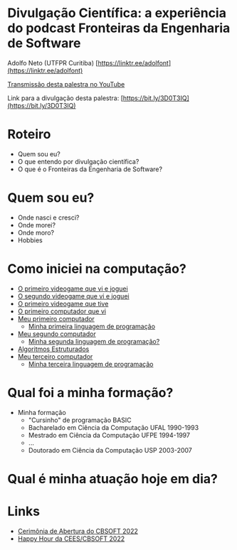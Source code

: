 # Divulgação Científica: a experiência do podcast Fronteiras da Engenharia de Software

Adolfo Neto (UTFPR Curitiba) [https://linktr.ee/adolfont](https://linktr.ee/adolfont)

[Transmissão desta palestra no YouTube](https://youtu.be/BMpvytzaXxo)

Link para a divulgação desta palestra: [https://bit.ly/3D0T3IQ](https://bit.ly/3D0T3IQ)

# Roteiro

- Quem sou eu?
- O que entendo por divulgação científica?
- O que é o Fronteiras da Engenharia de Software?


# Quem sou eu?

- Onde nasci e cresci?
- Onde morei?
- Onde moro?
- Hobbies


# Como iniciei na computação?
  - [O primeiro videogame que vi e joguei](https://pt.wikipedia.org/wiki/Telejogo)
  - [O segundo videogame que vi e joguei](https://pt.wikipedia.org/wiki/Atari_2600)
  - [O primeiro videogame que tive](https://bojoga.com.br/artigos/dossie-retro/dactar-o-clone-e-seus-clones/)
  - [O primeiro computador que vi](https://pt.wikipedia.org/wiki/TK82C)
  - [Meu primeiro computador](https://pt.wikipedia.org/wiki/Ringo_R-470)
     - [Minha primeira linguagem de programação](https://pt.wikipedia.org/wiki/BASIC)
  - [Meu segundo computador](https://pt.wikipedia.org/wiki/TK2000)
     - [Minha segunda linguagem de programação?](https://codeburst.io/an-introduction-to-6502-assembly-and-low-level-programming-7c11fa6b9cb9)
  - [Algoritmos Estruturados](https://www.amazon.com.br/Algoritmos-Estruturados-Harry-Farrer/dp/8521611803)
  - [Meu terceiro computador](https://www.hardware.com.br/guias/historia-processadores/286.html)
    - [Minha terceira linguagem de programação](https://pt.wikipedia.org/wiki/Pascal_(linguagem_de_programa%C3%A7%C3%A3o))   

# Qual foi a minha formação?

- Minha formação
  - "Cursinho" de programação BASIC
  - Bacharelado em Ciência da Computação UFAL 1990-1993
  - Mestrado em Ciência da Computação UFPE 1994-1997
  - ...
  - Doutorado em Ciência da Computação USP 2003-2007

# Qual é minha atuação hoje em dia?

# Links

- [Cerimônia de Abertura do CBSOFT 2022](https://youtu.be/cJTak2vWZWY)
- [Happy Hour da CEES/CBSOFT 2022](https://www.youtube.com/z-t41CCwggY)
